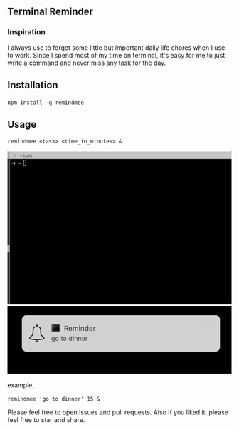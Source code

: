 ## Terminal Reminder

### Inspiration
I always use to forget some little but important daily life chores when I use to work. Since I spend most of my time on terminal, it's easy for me to just write a command and never miss any task for the day.

## Installation

```
npm install -g remindmee
```

## Usage

```
remindmee <task> <time_in_minutes> &

```

![gif](./terminal.gif)
![image](./notification.png)

example,

```
remindmee 'go to dinner' 15 &

```


Please feel free to open issues and pull requests.
Also if you liked it, please feel free to star and share.